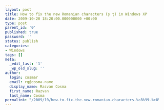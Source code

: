 ```yaml
---
layout: post
title: How to fix the new Romanian characters (ș ț) in Windows XP
date: 2009-10-20 18:20:00.000000000 +00:00
type: post
parent_id: '0'
published: true
password: ''
status: publish
categories:
- Windows
tags: []
meta:
  _edit_last: '1'
  _wp_old_slug: ''
author:
  login: cosmar
  email: rg@cosma.name
  display_name: Razvan Cosma
  first_name: Razvan
  last_name: Cosma
permalink: "/2009/10/how-to-fix-the-new-romanian-characters-%c8%99-%c8%9b-in-windows-xp/"
---
```

